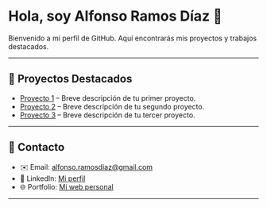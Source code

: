 # Hola, soy Alfonso Ramos Díaz 👋

Bienvenido a mi perfil de GitHub. Aquí encontrarás mis proyectos y trabajos destacados.

---

## 🔹 Proyectos Destacados

- [Proyecto 1](https://github.com/alfonso-ramos-diaz/proyecto-1) – Breve descripción de tu primer proyecto.
- [Proyecto 2](https://github.com/alfonso-ramos-diaz/proyecto-2) – Breve descripción de tu segundo proyecto.
- [Proyecto 3](https://github.com/alfonso-ramos-diaz/proyecto-3) – Breve descripción de tu tercer proyecto.

---

## 🔹 Contacto

- ✉️ Email: alfonso.ramosdiaz@gmail.com  
- 💼 LinkedIn: [Mi perfil](https://www.linkedin.com/in/alfonso-ramos-d%C3%ADaz-2256b5286/z)  
- 🌐 Portfolio: [Mi web personal](https://alfonso-ramos-diaz.github.io)

---
